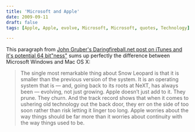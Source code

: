 ```yaml
---
title: 'Microsoft and Apple'
date: 2009-09-11
draft: false
tags: [Apple, Apple, evolve, Microsoft, Microsoft, quotes, Technology]

---
```


This paragraph from [John Gruber's Daringfireball.net post on iTunes and it's potential 64 bit"ness"](http://daringfireball.net/2009/09/itunes_and_cocoa) sums up perfectly the difference between Microsoft Windows and Mac OS X:

> The single most remarkable thing about Snow Leopard is that it is smaller than the previous version of the system. It is an operating system that is — and, going back to its roots at NeXT, has always been — evolving, not just growing. Apple doesn’t just add to it. They prune. They churn. And the track record shows that when it comes to ushering old technology out the back door, they err on the side of too soon rather than risk letting it linger too long. Apple worries about the way things should be far more than it worries about continuity with the way things used to be.